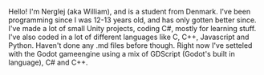 Hello!
I'm Nerglej (aka William), and is a student from Denmark.
I've been programming since I was 12-13 years old, and has only gotten better since. I've made a lot of small Unity projects, coding C#, mostly for learning stuff.
I've also coded in a lot of different languages like C, C++, Javascript and Python. Haven't done any .md files before though.
Right now I've setteled with the Godot gameengine using a mix of GDScript (Godot's built in language), C# and C++.
